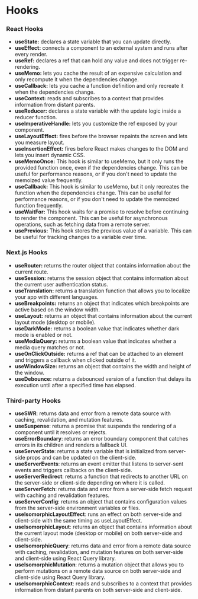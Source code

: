 # Hooks

### **React Hooks**
* **useState:** declares a state variable that you can update directly.
* **useEffect:** connects a component to an external system and runs after every render.
* **useRef:** declares a ref that can hold any value and does not trigger re-rendering.
* **useMemo:** lets you cache the result of an expensive calculation and only recompute it when the dependencies change.
* **useCallback:** lets you cache a function definition and only recreate it when the dependencies change.
* **useContext:** reads and subscribes to a context that provides information from distant parents.
* **useReducer:** declares a state variable with the update logic inside a reducer function.
* **useImperativeHandle:** lets you customize the ref exposed by your component.
* **useLayoutEffect:** fires before the browser repaints the screen and lets you measure layout.
* **useInsertionEffect:** fires before React makes changes to the DOM and lets you insert dynamic CSS.
* **useMemoOnce:** This hook is similar to useMemo, but it only runs the provided function once, even if the dependencies change. This can be useful for performance reasons, or if you don't need to update the memoized value frequently.
* **useCallback:** This hook is similar to useMemo, but it only recreates the function when the dependencies change. This can be useful for performance reasons, or if you don't need to update the memoized function frequently.
* **useWaitFor:** This hook waits for a promise to resolve before continuing to render the component. This can be useful for asynchronous operations, such as fetching data from a remote server.
* **usePrevious:** This hook stores the previous value of a variable. This can be useful for tracking changes to a variable over time.

### **Next.js Hooks**
* **useRouter:** returns the router object that contains information about the current route.
* **useSession:** returns the session object that contains information about the current user authentication status.
* **useTranslation:** returns a translation function that allows you to localize your app with different languages.
* **useBreakpoints:** returns an object that indicates which breakpoints are active based on the window width.
* **useLayout:** returns an object that contains information about the current layout mode (desktop or mobile).
* **useDarkMode:** returns a boolean value that indicates whether dark mode is enabled or not.
* **useMediaQuery:** returns a boolean value that indicates whether a media query matches or not.
* **useOnClickOutside:** returns a ref that can be attached to an element and triggers a callback when clicked outside of it.
* **useWindowSize:** returns an object that contains the width and height of the window.
* **useDebounce:** returns a debounced version of a function that delays its execution until after a specified time has elapsed.
### **Third-party Hooks**

* **useSWR**: returns data and error from a remote data source with caching, revalidation, and mutation features.
* **useSuspense**: returns a promise that suspends the rendering of a component until it resolves or rejects.
* **useErrorBoundary**: returns an error boundary component that catches errors in its children and renders a fallback UI.
* **useServerState**: returns a state variable that is initialized from server-side props and can be updated on the client-side.
* **useServerEvents**: returns an event emitter that listens to server-sent events and triggers callbacks on the client-side.
* **useServerRedirect**: returns a function that redirects to another URL on the server-side or client-side depending on where it is called.
* **useServerFetch**: returns data and error from a server-side fetch request with caching and revalidation features.
* **useServerConfig**: returns an object that contains configuration values from the server-side environment variables or files.
* **useIsomorphicLayoutEffect**: runs an effect on both server-side and client-side with the same timing as useLayoutEffect.
* **useIsomorphicLayout**: returns an object that contains information about the current layout mode (desktop or mobile) on both server-side and client-side.
* **useIsomorphicQuery**: returns data and error from a remote data source with caching, revalidation, and mutation features on both server-side and client-side using React Query library.
* **useIsomorphicMutation**: returns a mutation object that allows you to perform mutations on a remote data source on both server-side and client-side using React Query library.
* **useIsomorphicContext**: reads and subscribes to a context that provides information from distant parents on both server-side and client-side.
